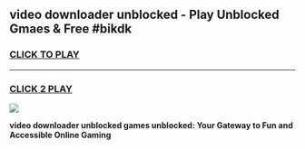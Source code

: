 
## video downloader unblocked - Play Unblocked Gmaes & Free #bikdk
<h3>
<a href="https://news.freeplayer.one?title=video_downloader_unblocked&ref=24F">CLICK TO PLAY</a></h3>
<hr>

<h3>
<a href="https://news.freeplayer.one?title=video_downloader_unblocked&ref=24F">CLICK 2 PLAY</a>
  
</h3>

<a href="https://news.freeplayer.one?title=video_downloader_unblocked&ref=24F/"><img src="https://clearcache.store/games.png"></a>


**video downloader unblocked games unblocked: Your Gateway to Fun and Accessible Online Gaming**
